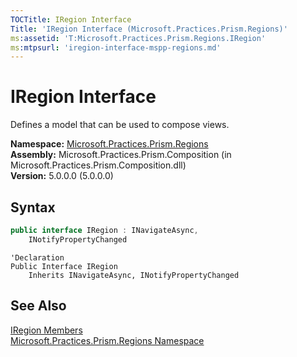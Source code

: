 ```yaml
---
TOCTitle: IRegion Interface
Title: 'IRegion Interface (Microsoft.Practices.Prism.Regions)'
ms:assetid: 'T:Microsoft.Practices.Prism.Regions.IRegion'
ms:mtpsurl: 'iregion-interface-mspp-regions.md'
---
```



# IRegion Interface

Defines a model that can be used to compose views.

**Namespace:** [Microsoft.Practices.Prism.Regions](/patterns-practices/reference/mspp-regions-behaviors-namespace)  
**Assembly:** Microsoft.Practices.Prism.Composition (in Microsoft.Practices.Prism.Composition.dll)  
**Version:** 5.0.0.0 (5.0.0.0)

## Syntax

```C#
public interface IRegion : INavigateAsync, 
	INotifyPropertyChanged
```

```VB
'Declaration
Public Interface IRegion
	Inherits INavigateAsync, INotifyPropertyChanged
```
## See Also

[IRegion Members](/patterns-practices/reference/iregion-members-mspp-regions)  
[Microsoft.Practices.Prism.Regions Namespace](/patterns-practices/reference/mspp-regions-behaviors-namespace)
